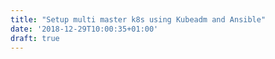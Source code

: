```yaml
---
title: "Setup multi master k8s using Kubeadm and Ansible"
date: '2018-12-29T10:00:35+01:00'
draft: true
---
```


